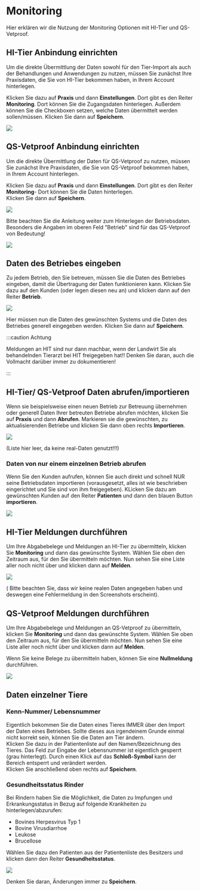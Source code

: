 # Monitoring  

Hier erklären wir die Nutzung der Monitoring Optionen mit HI-Tier und QS-Vetproof.  

## HI-Tier Anbindung einrichten

Um die direkte Übermittlung der Daten sowohl für den Tier-Import als auch der Behandlungen und Anwendungen zu nutzen, müssen Sie
zunächst Ihre Praxisdaten, die Sie von HI-Tier bekommen haben, in Ihrem Account hinterlegen.

Klicken Sie dazu auf **Praxis** und dann **Einstellungen**. Dort gibt es den Reiter **Monitoring**. Dort können Sie die Zugangsdaten hinterlegen.
Außerdem können Sie die Checkboxen setzen, welche Daten übermittelt werden sollen/müssen.
Klicken Sie dann auf **Speichern**.

![](../../static/img/Nutztiere/HIT1.png)

## QS-Vetproof Anbindung einrichten

Um die direkte Übermittlung der Daten für QS-Vetproof zu nutzen, müssen Sie
zunächst Ihre Praxisdaten, die Sie von QS-Vetproof bekommen haben, in Ihrem Account hinterlegen.

Klicken Sie dazu auf **Praxis** und dann **Einstellungen**. Dort gibt es den Reiter **Monitoring**- Dort können Sie die Daten hinterlegen.  
Klicken Sie dann auf **Speichern**.

![](../../static/img/Nutztiere/HIT1.png)

Bitte beachten Sie die Anleitung weiter  zum Hinterlegen der Betriebsdaten. Besonders die Angaben im oberen Feld "Betrieb" sind
für das QS-Vetproof von Bedeutung!

![](../../static/img/Nutztiere/qsvetproof_1.png)

## Daten des Betriebes eingeben

Zu jedem Betrieb, den Sie betreuen, müssen Sie die Daten des Betriebes eingeben, damit die Übertragung der Daten funktionieren kann.
Klicken Sie dazu auf den Kunden (oder legen diesen neu an) und klicken dann auf den Reiter **Betrieb**.

![](../../static/img/Nutztiere/betriebsdaten.png)

Hier müssen nun die Daten des gewünschten Systems und die Daten des Betriebes generell eingegeben werden. Klicken Sie dann auf **Speichern**.

:::caution Achtung

Meldungen an HIT sind nur dann machbar, wenn der Landwirt Sie als behandelnden Tierarzt bei HIT freigegeben hat!! Denken Sie daran, auch die
Vollmacht darüber immer zu dokumentieren!

:::

## HI-Tier/ QS-Vetproof Daten abrufen/importieren

Wenn sie beispielsweise einen neuen Betrieb zur Betreuung übernehmen oder generell Daten Ihrer betreuten Betriebe abrufen möchten, klicken Sie auf **Praxis**
und dann **Abrufen**. Markieren sie die gewünschten, zu aktualisierenden Betriebe und klicken Sie dann oben rechts **Importieren**.

![](../../static/img/Nutztiere/bestands_import2.png)

(Liste hier leer, da keine real-Daten genutzt!!!)

### Daten von nur einem einzelnen Betrieb abrufen

Wenn Sie den Kunden aufrufen, können Sie auch direkt und schnell NUR seine Betriebsdaten importieren (vorausgesetzt, alles ist wie beschrieben eingerichtet
und Sie sind von ihm freigegeben). KLicken Sie dazu am gewünschten Kunden auf den Reiter **Patienten** und dann den blauen Button **importieren**.

![](../../static/img/Nutztiere/betriebs_import1.png)

## HI-Tier Meldungen durchführen

Um Ihre Abgabebelege und Meldungen an HI-Tier zu übermitteln, klicken Sie **Monitoring** und dann das gewünschte System.
Wählen Sie oben den Zeitraum aus, für den Sie übermitteln möchten. Nun sehen Sie eine Liste aller noch nicht über und klicken dann auf **Melden**.

![](../../static/img/Nutztiere/hit_meldung1.png)

( Bitte beachten Sie, dass wir keine realen Daten angegeben haben und deswegen eine Fehlermeldung in den Screenshots erscheint).

## QS-Vetproof Meldungen durchführen

Um Ihre Abgabebelege und Meldungen an QS-Vetproof zu übermitteln, klicken Sie **Monitoring** und dann das gewünschte System.
Wählen Sie oben den Zeitraum aus, für den Sie übermitteln möchten. Nun sehen Sie eine Liste aller noch nicht über und klicken dann auf **Melden**.

Wenn Sie keine Belege zu übermitteln haben, können Sie eine **Nullmeldung** durchführen.

![](../../static/img/Nutztiere/qsvetproof2.png)

## Daten einzelner Tiere

### Kenn-Nummer/ Lebensnummer

Eigentlich bekommen Sie die Daten eines Tieres IMMER über den Import der Daten eines Betriebes. Sollte dieses aus irgendeinem
Grunde einmal nicht korrekt sein, können Sie die Daten am Tier ändern.  
Klicken Sie dazu in der Patientenliste auf den Namen/Bezeichnung des Tieres. Das Feld zur Eingabe der Lebensnummer ist eigentlich gesperrt (grau
hinterlegt). Durch einen Klick auf das **Schloß-Symbol** kann der Bereich entsperrt und verändert werden.  
Klicken Sie anschließend oben rechts auf **Speichern**.

### Gesundheitsstatus Rinder

Bei Rindern haben Sie die Möglichkeit, die Daten zu Impfungen und Erkrankungsstatus in Bezug auf folgende Krankheiten zu hinterlegen/abzurufen:

* Bovines Herpesvirus Typ 1
* Bovine Virusdiarrhoe
* Leukose
* Brucellose

Wählen Sie dazu den Patienten aus der Patientenliste des Besitzers und klicken dann den Reiter **Gesundheitsstatus**.

![](../../static/img/Nutztiere/gesundheitsstatus.png)

Denken Sie daran, Änderungen immer zu **Speichern**.